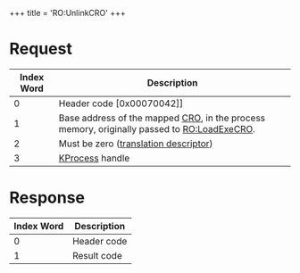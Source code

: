 +++
title = 'RO:UnlinkCRO'
+++

# Request

| Index Word | Description                                                                                                                               |
|------------|-------------------------------------------------------------------------------------------------------------------------------------------|
| 0          | Header code \[0x00070042\]\]                                                                                                              |
| 1          | Base address of the mapped [CRO](CRO0 "wikilink"), in the process memory, originally passed to [RO:LoadExeCRO](RO:LoadExeCRO "wikilink"). |
| 2          | Must be zero ([translation descriptor](IPC#message_structure "wikilink"))                                                                 |
| 3          | [KProcess](SVC "wikilink") handle                                                                                                         |

# Response

| Index Word | Description |
|------------|-------------|
| 0          | Header code |
| 1          | Result code |

